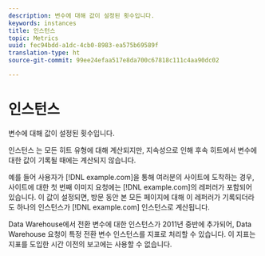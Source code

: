 ```yaml
---
description: 변수에 대해 값이 설정된 횟수입니다.
keywords: instances
title: 인스턴스
topic: Metrics
uuid: fec94bdd-a1dc-4cb0-8983-ea575b69589f
translation-type: ht
source-git-commit: 99ee24efaa517e8da700c67818c111c4aa90dc02

---
```



# 인스턴스

변수에 대해 값이 설정된 횟수입니다.

인스턴스 는 모든 히트 유형에 대해 계산되지만, 지속성으로 인해 후속 히트에서 변수에 대한 값이 기록될 때에는 계산되지 않습니다.

예를 들어 사용자가 [!DNL example.com]을 통해 여러분의 사이트에 도착하는 경우, 사이트에 대한 첫 번째 이미지 요청에는 [!DNL example.com]의 레퍼러가 포함되어 있습니다. 이 값이 설정되면, 방문 동안 본 모든 페이지에 대해 이 레퍼러가 기록되더라도 하나의 인스턴스가 [!DNL example.com] 인스턴스로 계산됩니다.

Data Warehouse에서 전환 변수에 대한 인스턴스가 2011년 중반에 추가되어, Data Warehouse 요청이 특정 전환 변수 인스턴스를 지표로 처리할 수 있습니다. 이 지표는 지표를 도입한 시간 이전의 보고에는 사용할 수 없습니다.
